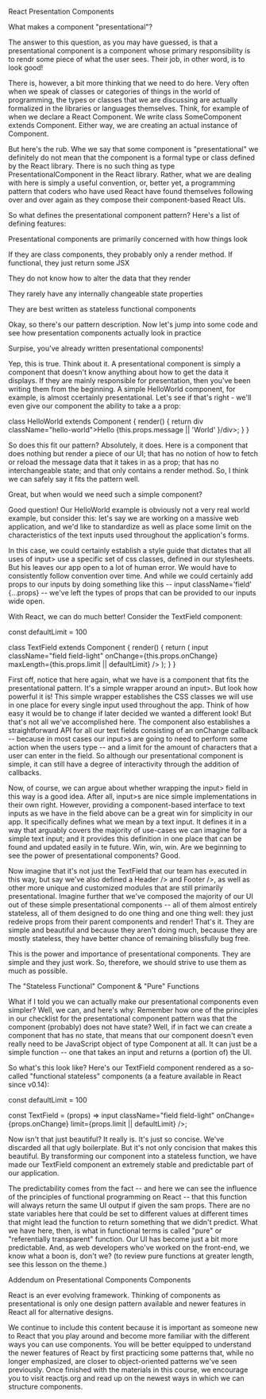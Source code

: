 React Presentation Components

What makes a component "presentational"?

The answer to this question, as you may have guessed, is that a presentational component is a component whose primary responsibility is to rendr some piece of what the user sees. Their job, in other word, is to look good!

There is, however, a bit more thinking that we need to do here. Very often when we speak of classes or categories of things in the world of programming, the types or classes that we are discussing are actually formalized in the libraries or languages themselves. Think, for example of when we declare a React Component. We write class SomeComponent extends Component.
Either way, we are creating an actual instance of Component.

But here's the rub. Whe we say that some component is "presentational" we definitely do not mean that the component is a formal type or class defined by the React library. There is no such thing as type PresentationalComponent in the React library. Rather, what we are dealing with here is simply a useful convention, or, better yet, a programming pattern that coders who have used React have found themselves following over and over again as they compose their component-based React UIs.

So what defines the presentational component pattern? Here's a list of defining features:

Presentational components are primarily concerned with how things look

If they are class components, they probably only a render method. If functional, they just return some JSX

They do not know how to alter the data that they render

They rarely have any internally changeable state properties

They are best written as stateless functional components

Okay, so there's our pattern description. Now let's jump into some code and see how presentation components actually look in practice

Surpise, you've already written presentational components!

Yep, this is true. Think about it. A presentational component is simply a component that doesn't know anything about how to get the data it displays. If they are mainly responsible for presentation, then you've been writing them from the beginning. A simple HelloWorld component, for example, is almost ccertainly presentational. Let's see if that's right - we'll even give our component the ability to take a a prop:

class HelloWorld extends Component {
  render() {
    return div className="hello-world">Hello {this.props.message || 'World' }/div>;
  }
} 

So does this fit our pattern? Absolutely, it does. Here is a component that does nothing but render a piece of our UI; that has no notion of how to fetch or reload the message data that it takes in as a prop; that has no interchangeable state; and that only contains a render method. So, I think we can safely say it fits the pattern well.

Great, but when would we need such a simple component?

Good question! Our HelloWorld example is obviously not a very real world example, but consider this: let's say we are working on a massive web application, and we'd like to standardize as well as place some limit on the characteristics of the text inputs used throughout the application's forms.

In this case, we could certainly establish a style guide that dictates that all uses of input> use a specific set of css classes, defined in our stylesheets. But his leaves our app open to a lot of human error. We would have to consistently follow convention over time. And while we could certainly add props to our inputs by doing something like this -- input className='field' {...props} -- we've left the types of props that can be provided to our inputs wide open.

With React, we can do much better! Consider the TextField component:

const defaultLimit = 100

class TextField extends Component {
  render() {
    return (
      input
        className="field field-light"
        onChange={this.props.onChange}
        maxLength={this.props.limit || defaultLimit}
      />
    );
  }
} 

First off, notice that here again, what we have is a component that fits the presentational pattern. It's a simple wrapper around an input>. But look how powerful it is! This simple wrapper establishes the CSS classes we will use in one place for every single input used throughout the app. Think of how easy it would be to change if later decided we wanted a different look! But that's not all we've accomplished here. The component also establishes a straightforward API for all our text fields consisting of an onChange callback -- because in most cases our input>s are going to need to perform some action when the users type -- and a limit for the amount of characters that a user can enter in the field. So although our presentational component is simple, it can still have a degree of interactivity through the addition of callbacks.

Now, of course, we can argue about whether wrapping the input> field in this way is a good idea. After all, input>s are nice simple implementations in their own right. However, providing a component-based interface to text inputs as we have in the field above can be a great win for simplicity in our app. It specifically defines what we mean by a text input. It defines it in a way that arguably covers the majority of use-cases we can imagine for a simple text input; and it provides this definition in one place that can be found and updated easily in te future. Win, win, win. Are we beginning to see the power of presentational components? Good.

Now imagine that it's not just the TextField that our team has executed in this way, but say we've also defined a Header /> and Footer />, as well as other more unique and customized modules that are still primarily presentational. Imagine further that we've composed the majority of our UI out of these simple presentational components -- all of them almost entirely stateless, all of them designed to do one thing and one thing well: they just redeive props from their parent components and render! That's it. They are simple and beautiful and because they aren't doing much, because they are mostly stateless, they have better chance of remaining blissfully bug free.

This is the power and importance of presentational components. They are simple and they just work. So, therefore, we should strive to use them as much as possible.

The "Stateless Functional" Component & "Pure" Functions

What if I told you we can actually make our presentational components even simpler? Well, we can, and here's why: Remember how one of the principles in our checklist for the presentational component pattern was that the component (probably) does not have state? Well, if in fact we can create a component that has no state, that means that our component doesn't even really need to be JavaScript object of type Component at all. It can just be a simple function -- one that takes an input and returns a (portion of) the UI.

So what's this look like? Here's our TextField component rendered as a so-called "functional stateless" components (a a feature available in React since v0.14):

const defaultLimit = 100

const TextField = (props) =>
input
 className="field field-light"
 onChange={props.onChange}
 limit={props.limit || defaultLimit}
 />;

 Now isn't that just beautiful? It really is. It's just so concise. We've discarded all that ugly boilerplate. But it's not only concision that makes this beautiful. By transforming our component into a stateless function, we have made our TextField component an extremely stable and predictable part of our application.

 The predictability comes from the fact -- and here we can see the influence of the principles of functional programming on React -- that this function will always return the same UI output if given the sam props. There are no state variables here that could be set to different values at different times that might lead the function to return something that we didn't predict. What we have here, then, is what in functional terms is called "pure" or "referentially transparent" function. Our UI has become just a bit more predictable. And, as web developers who've worked on the front-end, we know what a boon is, don't we? (to review pure functions at greater length, see this lesson on the theme.)

 Addendum on Presentational Components Components

 React is an ever evolving framework. Thinking of components as presentational is only one design pattern available and newer features in React all for alternative designs.

 We continue to include this content because it is important as someone new to React that you play around and become more familiar with the different ways you can use components. You will be better equipped to understand the newer features of React by first practicing some patterns that, while no longer emphasized, are closer to object-oriented patterns we've seen previously. Once finished with the materials in this course, we encourage you to visit reactjs.org and read up on the newest ways in which we can structure components.